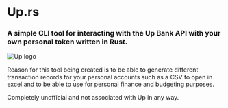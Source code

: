# Up.rs
###  A simple CLI tool for interacting with the Up Bank API with your own personal token written in Rust.

![Up logo](https://up.com.au/static/6cc06998a880f98acb5a57f45c7114e0/up-logo-transparent.png)

Reason for this tool being created is to be able to generate different transaction records for your personal accounts such as a CSV to open in excel and to be able to use for personal finance and budgeting purposes.

Completely unofficial and not associated with Up in any way.
